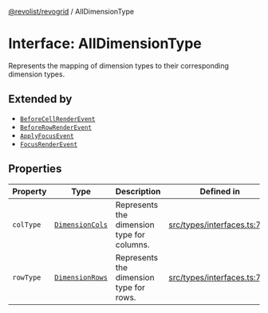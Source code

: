 [@revolist/revogrid](README.md) / AllDimensionType

# Interface: AllDimensionType

Represents the mapping of dimension types to their corresponding dimension types.

## Extended by

- [`BeforeCellRenderEvent`](Interface.BeforeCellRenderEvent.md)
- [`BeforeRowRenderEvent`](Interface.BeforeRowRenderEvent.md)
- [`ApplyFocusEvent`](Interface.ApplyFocusEvent.md)
- [`FocusRenderEvent`](Interface.FocusRenderEvent.md)

## Properties

| Property | Type | Description | Defined in |
| ------ | ------ | ------ | ------ |
| `colType` | [`DimensionCols`](TypeAlias.DimensionCols.md) | Represents the dimension type for columns. | [src/types/interfaces.ts:738](https://github.com/revolist/revogrid/blob/0ab93afcbb5b98b002edc76b162fc6cdefa047cd/src/types/interfaces.ts#L738) |
| `rowType` | [`DimensionRows`](TypeAlias.DimensionRows.md) | Represents the dimension type for rows. | [src/types/interfaces.ts:733](https://github.com/revolist/revogrid/blob/0ab93afcbb5b98b002edc76b162fc6cdefa047cd/src/types/interfaces.ts#L733) |
